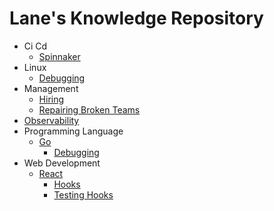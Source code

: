 # Lane's Knowledge Repository

- Ci Cd
  * [Spinnaker](ci-cd/spinnaker.md)
- Linux
  * [Debugging](linux/debugging.md)
- Management
  * [Hiring](management/hiring.md)
  * [Repairing Broken Teams](management/repairing-broken-teams.md)
- [Observability](observability/README.md)
- Programming Language
  - [Go](programming-language/go/README.md)
    * [Debugging](programming-language/go/debugging.md)
- Web Development
  - [React](web-development/react/README.md)
    * [Hooks](web-development/react/hooks.md)
    * [Testing Hooks](web-development/react/testing-hooks.md)
